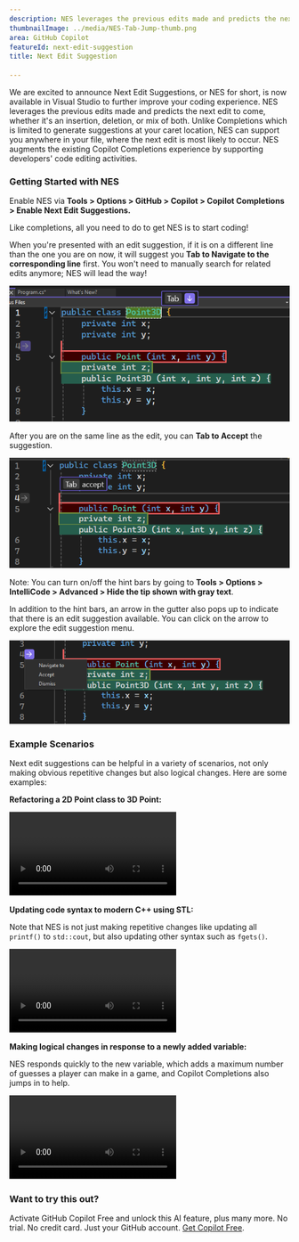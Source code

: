 ```yaml
---
description: NES leverages the previous edits made and predicts the next edit to come, whether it's an insertion, deletion, or mix of both.
thumbnailImage: ../media/NES-Tab-Jump-thumb.png
area: GitHub Copilot
featureId: next-edit-suggestion
title: Next Edit Suggestion

---
```



We are excited to announce Next Edit Suggestions, or NES for short, is now available in Visual Studio to further improve your coding experience. NES leverages the previous edits made and predicts the next edit to come, whether it's an insertion, deletion, or mix of both. Unlike Completions which is limited to generate suggestions at your caret location, NES can support you anywhere in your file, where the next edit is most likely to occur. NES augments the existing Copilot Completions experience by supporting developers' code editing activities.

### Getting Started with NES
Enable NES via **Tools > Options > GitHub > Copilot > Copilot Completions > Enable Next Edit Suggestions.**

Like completions, all you need to do to get NES is to start coding!

When you're presented with an edit suggestion, if it is on a different line than the one you are on now, it will suggest you **Tab to Navigate to the corresponding line** first. You won't need to manually search for related edits anymore; NES will lead the way!

 ![NES Tab to Jump Hint Bar](../media/NES-Tab-Jump.png)

After you are on the same line as the edit, you can **Tab to Accept** the suggestion.

  ![NES Tab to Accept Hint Bar](../media/NES-Tab-Accept.png)

Note: You can turn on/off the hint bars by going to **Tools > Options > IntelliCode > Advanced > Hide the tip shown with gray text**. 

In addition to the hint bars, an arrow in the gutter also pops up to indicate that there is an edit suggestion available. You can click on the arrow to explore the edit suggestion menu.

  ![NES Gutter Arrow](../media/NES-Gutter-Arrow.png)


### Example Scenarios
Next edit suggestions can be helpful in a variety of scenarios, not only making obvious repetitive changes but also logical changes. Here are some examples:

**Refactoring a 2D Point class to 3D Point:**
 
![NES Refactoring Point Class](../media/NES-Point.mp4)

**Updating code syntax to modern C++ using STL:**

Note that NES is not just making repetitive changes like updating all `printf()` to `std::cout`, but also updating other syntax such as `fgets()`.

![NES Updating C++ Syntax](../media/NES-Migration.mp4)

**Making logical changes in response to a newly added variable:**

NES responds quickly to the new variable, which adds a maximum number of guesses a player can make in a game, and Copilot Completions also jumps in to help.

![NES Add New Variable](../media/NES-AddVariable.mp4)

### Want to try this out?
Activate GitHub Copilot Free and unlock this AI feature, plus many more.
No trial. No credit card. Just your GitHub account. [Get Copilot Free](https://github.com/settings/copilot).
